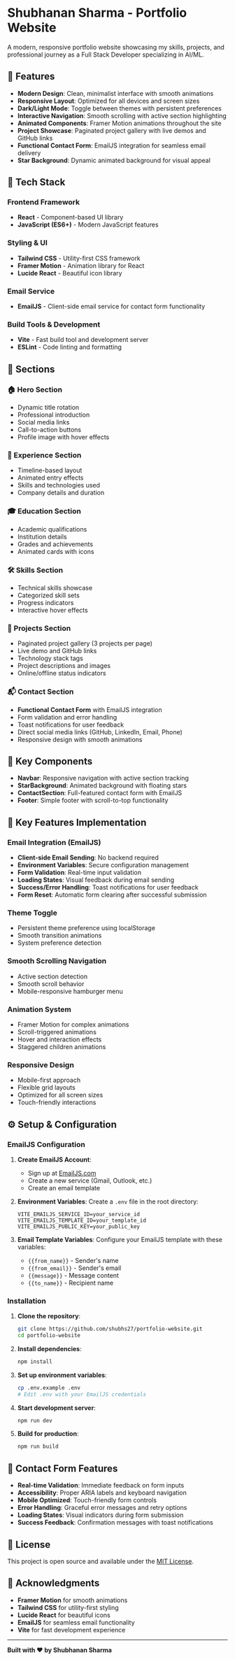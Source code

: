 # Shubhanan Sharma - Portfolio Website

A modern, responsive portfolio website showcasing my skills, projects, and professional journey as a Full Stack Developer specializing in AI/ML.

## 🌟 Features

- **Modern Design**: Clean, minimalist interface with smooth animations
- **Responsive Layout**: Optimized for all devices and screen sizes
- **Dark/Light Mode**: Toggle between themes with persistent preferences
- **Interactive Navigation**: Smooth scrolling with active section highlighting
- **Animated Components**: Framer Motion animations throughout the site
- **Project Showcase**: Paginated project gallery with live demos and GitHub links
- **Functional Contact Form**: EmailJS integration for seamless email delivery
- **Star Background**: Dynamic animated background for visual appeal

## 🚀 Tech Stack

### Frontend Framework

- **React** - Component-based UI library
- **JavaScript (ES6+)** - Modern JavaScript features

### Styling & UI

- **Tailwind CSS** - Utility-first CSS framework
- **Framer Motion** - Animation library for React
- **Lucide React** - Beautiful icon library

### Email Service

- **EmailJS** - Client-side email service for contact form functionality

### Build Tools & Development

- **Vite** - Fast build tool and development server
- **ESLint** - Code linting and formatting

## 📱 Sections

### 🏠 Hero Section

- Dynamic title rotation
- Professional introduction
- Social media links
- Call-to-action buttons
- Profile image with hover effects

### 💼 Experience Section

- Timeline-based layout
- Animated entry effects
- Skills and technologies used
- Company details and duration

### 🎓 Education Section

- Academic qualifications
- Institution details
- Grades and achievements
- Animated cards with icons

### 🛠️ Skills Section

- Technical skills showcase
- Categorized skill sets
- Progress indicators
- Interactive hover effects

### 🚀 Projects Section

- Paginated project gallery (3 projects per page)
- Live demo and GitHub links
- Technology stack tags
- Project descriptions and images
- Online/offline status indicators

### 📬 Contact Section

- **Functional Contact Form** with EmailJS integration
- Form validation and error handling
- Toast notifications for user feedback
- Direct social media links (GitHub, LinkedIn, Email, Phone)
- Responsive design with smooth animations

## 🎨 Key Components

- **Navbar**: Responsive navigation with active section tracking
- **StarBackground**: Animated background with floating stars
- **ContactSection**: Full-featured contact form with EmailJS
- **Footer**: Simple footer with scroll-to-top functionality

## 🎯 Key Features Implementation

### Email Integration (EmailJS)

- **Client-side Email Sending**: No backend required
- **Environment Variables**: Secure configuration management
- **Form Validation**: Real-time input validation
- **Loading States**: Visual feedback during email sending
- **Success/Error Handling**: Toast notifications for user feedback
- **Form Reset**: Automatic form clearing after successful submission

### Theme Toggle

- Persistent theme preference using localStorage
- Smooth transition animations
- System preference detection

### Smooth Scrolling Navigation

- Active section detection
- Smooth scroll behavior
- Mobile-responsive hamburger menu

### Animation System

- Framer Motion for complex animations
- Scroll-triggered animations
- Hover and interaction effects
- Staggered children animations

### Responsive Design

- Mobile-first approach
- Flexible grid layouts
- Optimized for all screen sizes
- Touch-friendly interactions

## ⚙️ Setup & Configuration

### EmailJS Configuration

1. **Create EmailJS Account**:

   - Sign up at [EmailJS.com](https://www.emailjs.com/)
   - Create a new service (Gmail, Outlook, etc.)
   - Create an email template

2. **Environment Variables**:
   Create a `.env` file in the root directory:

   ```env
   VITE_EMAILJS_SERVICE_ID=your_service_id
   VITE_EMAILJS_TEMPLATE_ID=your_template_id
   VITE_EMAILJS_PUBLIC_KEY=your_public_key
   ```

3. **Email Template Variables**:
   Configure your EmailJS template with these variables:
   - `{{from_name}}` - Sender's name
   - `{{from_email}}` - Sender's email
   - `{{message}}` - Message content
   - `{{to_name}}` - Recipient name

### Installation

1. **Clone the repository**:

   ```bash
   git clone https://github.com/shubhs27/portfolio-website.git
   cd portfolio-website
   ```

2. **Install dependencies**:

   ```bash
   npm install
   ```

3. **Set up environment variables**:

   ```bash
   cp .env.example .env
   # Edit .env with your EmailJS credentials
   ```

4. **Start development server**:

   ```bash
   npm run dev
   ```

5. **Build for production**:
   ```bash
   npm run build
   ```

## 📧 Contact Form Features

- **Real-time Validation**: Immediate feedback on form inputs
- **Accessibility**: Proper ARIA labels and keyboard navigation
- **Mobile Optimized**: Touch-friendly form controls
- **Error Handling**: Graceful error messages and retry options
- **Loading States**: Visual indicators during form submission
- **Success Feedback**: Confirmation messages with toast notifications

## 📄 License

This project is open source and available under the [MIT License](LICENSE).

## 🙏 Acknowledgments

- **Framer Motion** for smooth animations
- **Tailwind CSS** for utility-first styling
- **Lucide React** for beautiful icons
- **EmailJS** for seamless email functionality
- **Vite** for fast development experience

---

**Built with ❤️ by Shubhanan Sharma**
